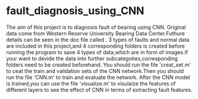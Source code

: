 # fault_diagnosis_using_CNN
  The aim of this project is to diagnosis fault of bearing using CNN.
  Original data come from Western Reserve University Bearing Data Center.Futhure details can be seen in the doc file called <Bearing Data Center Seeded Fault Test Data>.
  3 types of faults and normal data are included in this project,and 4 corresponding folders is created before running the program to save 4 types of data,which are in form of images.If your want to devide the data into further subcategoties,corresponding folders need to be created beforehand.
  You should run the file 'creat_set.m' to ceat the train and validation sets of the CNN network.Then you should run the file 'CNN.m' to train and evaluate the network.
  After the CNN model is trained,you can use the file 'visualize.m' to visulaize the features of different layers to see the effect of CNN in terms of extracting fault features.
